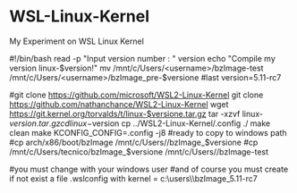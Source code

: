 # WSL-Linux-Kernel
My Experiment on WSL Linux Kernel

#!/bin/bash
read -p "Input version number :  " version
echo "Compile my version linux-$version!"
mv /mnt/c/Users/<username>/bzImage-test /mnt/c/Users/<username>/bzImage_pre-$versione
#last version=5.11-rc7

#git clone https://github.com/microsoft/WSL2-Linux-Kernel
git clone https://github.com/nathanchance/WSL2-Linux-Kernel
wget https://git.kernel.org/torvalds/t/linux-$versione.tar.gz
tar -xzvf linux-$version.tar.gz
cd linux-$version
cp ../WSL2-Linux-Kernel/.config ./
make clean
make KCONFIG_CONFIG=.config -j8
#ready to copy to windows path
#cp arch/x86/boot/bzImage /mnt/c/Users/<username>/bzImage_$versione
#cp /mnt/c/Users/tecnico/bzImage_$versione /mnt/c/Users/<username>/bzImage-test

#you must change <username> with your windows user
#and of course you must create if not exist a file .wslconfig with kernel = c:\\users\\<username>\\bzImage_5.11-rc7
